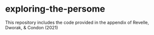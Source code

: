 # exploring-the-persome
This repository includes the code provided in the appendix of Revelle, Dworak, &amp; Condon (2021)
